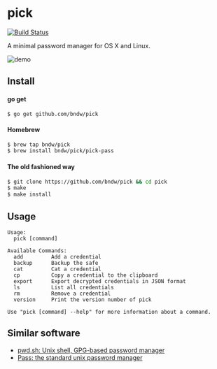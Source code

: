 pick
====
[![Build Status](https://travis-ci.org/bndw/pick.svg?branch=master)](https://travis-ci.org/bndw/pick)

A minimal password manager for OS X and Linux.

![demo](https://github.com/bndw/pick/raw/master/demo.gif)

## Install

#### go get
```sh
$ go get github.com/bndw/pick
```

#### Homebrew
```sh
$ brew tap bndw/pick
$ brew install bndw/pick/pick-pass
```

#### The old fashioned way
```sh
$ git clone https://github.com/bndw/pick && cd pick
$ make
$ make install
```

## Usage
```
Usage:
  pick [command]

Available Commands:
  add         Add a credential
  backup      Backup the safe
  cat         Cat a credential
  cp          Copy a credential to the clipboard
  export      Export decrypted credentials in JSON format
  ls          List all credentials
  rm          Remove a credential
  version     Print the version number of pick

Use "pick [command] --help" for more information about a command.
```

## Similar software
* [pwd.sh: Unix shell, GPG-based password manager](https://github.com/drduh/pwd.sh)
* [Pass: the standard unix password manager](http://www.passwordstore.org/)
